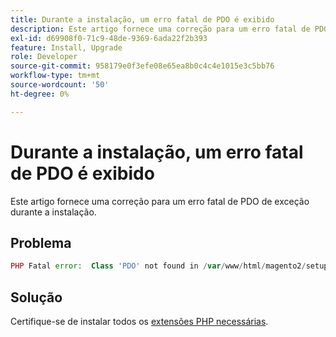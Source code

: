 ```yaml
---
title: Durante a instalação, um erro fatal de PDO é exibido
description: Este artigo fornece uma correção para um erro fatal de PDO de exceção durante a instalação.
exl-id: d69908f0-71c9-48de-9369-6ada22f2b393
feature: Install, Upgrade
role: Developer
source-git-commit: 958179e0f3efe08e65ea8b0c4c4e1015e3c5bb76
workflow-type: tm+mt
source-wordcount: '50'
ht-degree: 0%

---
```


# Durante a instalação, um erro fatal de PDO é exibido

Este artigo fornece uma correção para um erro fatal de PDO de exceção durante a instalação.

## Problema

```php
PHP Fatal error:  Class 'PDO' not found in /var/www/html/magento2/setup/module/Magento/Setup/src/Module/Setup/ConnectionFactory.php on line 44
```

## Solução

Certifique-se de instalar todos os [extensões PHP necessárias](https://devdocs.magento.com/guides/v2.4/install-gde/prereq/php-settings.html).
